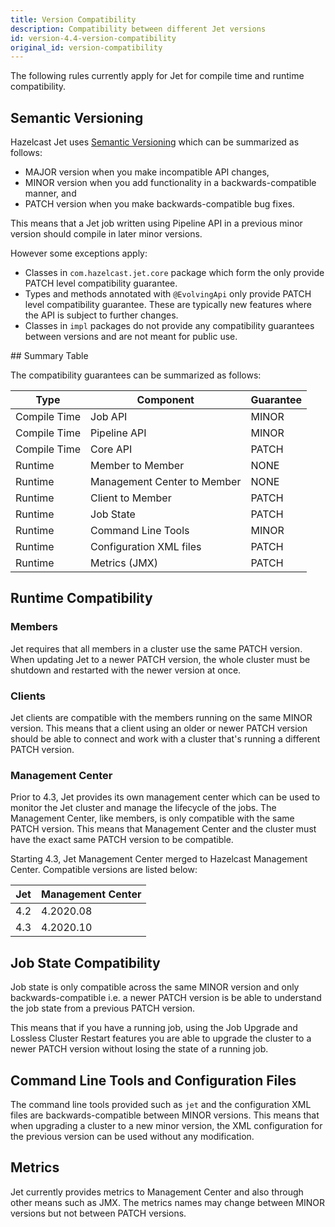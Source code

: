```yaml
---
title: Version Compatibility
description: Compatibility between different Jet versions
id: version-4.4-version-compatibility
original_id: version-compatibility
---
```


The following rules currently apply for Jet for compile time
and runtime compatibility.

## Semantic Versioning

Hazelcast Jet uses [Semantic Versioning](https://semver.org/) which
can be summarized as follows:

* MAJOR version when you make incompatible API changes,
* MINOR version when you add functionality in a backwards-compatible
  manner, and
* PATCH version when you make backwards-compatible bug fixes.

This means that a Jet job written using Pipeline API in a previous
minor version should compile in later minor versions.

However some exceptions apply:

* Classes in `com.hazelcast.jet.core` package which form the only
  provide PATCH level compatibility guarantee.
* Types and methods annotated with `@EvolvingApi` only provide PATCH
  level compatibility guarantee. These are typically new features where
  the API is subject to further changes.
* Classes in `impl` packages do not provide any compatibility guarantees
  between versions and are not meant for public use.

## Summary Table

The compatibility guarantees can be summarized as follows:

|Type|Component|Guarantee
|----|---------|---------|
|Compile Time|Job API|MINOR
|Compile Time|Pipeline API|MINOR
|Compile Time|Core API|PATCH
|Runtime|Member to Member|NONE
|Runtime|Management Center to Member|NONE
|Runtime|Client to Member|PATCH
|Runtime|Job State|PATCH
|Runtime|Command Line Tools|MINOR
|Runtime|Configuration XML files|PATCH
|Runtime|Metrics (JMX)|PATCH

## Runtime Compatibility

### Members

Jet requires that all members in a cluster use the same PATCH version.
When updating Jet to a newer PATCH version, the whole cluster must be
shutdown and restarted with the newer version at once.

### Clients

Jet clients are compatible with the members running on the same MINOR
version. This means that a client using an older or newer PATCH version
should be able to connect and work with a cluster that's running a
different PATCH version.

### Management Center

Prior to 4.3, Jet provides its own management center which can be used
to monitor the Jet cluster and manage the lifecycle of the jobs. The
Management Center, like members, is only compatible with the same PATCH
version. This means that Management Center and the cluster must have the
exact same PATCH version to be compatible.

Starting 4.3, Jet Management Center merged to Hazelcast Management
Center. Compatible versions are listed below:

| Jet | Management Center |
|-----|-------------------|
| 4.2 | 4.2020.08 |
| 4.3 | 4.2020.10 |

## Job State Compatibility

Job state is only compatible across the same MINOR version and only
backwards-compatible i.e. a newer PATCH version is be able to understand
the job state from a previous PATCH version.

This means that if you have a running job, using the Job Upgrade and
Lossless Cluster Restart features you are able to upgrade the cluster to
a newer PATCH version without losing the state of a running job.

## Command Line Tools and Configuration Files

The command line tools provided such as `jet` and the configuration XML
files are backwards-compatible between MINOR versions. This means that
when upgrading a cluster to a new minor version, the XML configuration
for the previous version can be used without any modification.

## Metrics

Jet currently provides metrics to Management Center and also through
other means such as JMX. The metrics names may change between MINOR
versions but not between PATCH versions.
